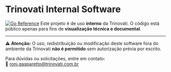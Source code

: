 
# Trinovati Internal Software
[![Go Reference](https://pkg.go.dev/badge/github.com/trinovati/go-message-broker/v2.svg)](https://pkg.go.dev/github.com/trinovati/go-message-broker/v2)
Este projeto é de uso **interno** da Trinovati. O código está público apenas para fins de **visualização técnica e documental**.

---

⚠️ **Atenção:**
O uso, redistribuição ou modificação deste software fora do ambiente da Trinovati **não é permitido** sem autorização prévia por escrito.

Para dúvidas ou solicitações, entre em contato:  
📧 [roni.gasparetto@trinovati.com.br](mailto:roni.gasparetto@trinovati.com.br)
